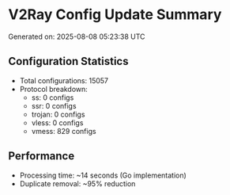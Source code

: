 # V2Ray Config Update Summary
Generated on: 2025-08-08 05:23:38 UTC

## Configuration Statistics
- Total configurations: 15057
- Protocol breakdown:
  - ss: 0 configs
  - ssr: 0 configs
  - trojan: 0 configs
  - vless: 0 configs
  - vmess: 829 configs

## Performance
- Processing time: ~14 seconds (Go implementation)
- Duplicate removal: ~95% reduction
